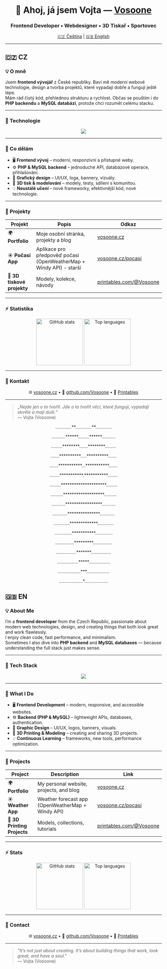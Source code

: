 <h1 align="center">👋 Ahoj, já jsem Vojta — <a href="https://vosoone.cz" target="_blank">Vosoone</a></h1>
<h3 align="center">Frontend Developer • Webdesigner • 3D Tiskař • Sportovec</h3>

<p align="center">
  <a href="#-cz">🇨🇿 Čeština</a> | <a href="#-en">🇬🇧 English</a>
</p>

---

## 🇨🇿 CZ

### 💡 O mně
Jsem **frontend vývojář** z České republiky. Baví mě moderní webové technologie, design a tvorba projektů, které vypadají dobře a fungují ještě lépe.  
Mám rád čistý kód, přehlednou strukturu a rychlost. Občas se pouštím i do **PHP backendu** a **MySQL databází**, protože chci rozumět celému stacku.  

---

### 🧠 Technologie
<p align="center">
  <img src="https://skillicons.dev/icons?i=html,css,js,ts,php,mysql,react,nextjs,git,vscode,chatgpt,canva" />
</p>

---

### 🚀 Co dělám
- 🖥️ **Frontend vývoj** – moderní, responzivní a přístupné weby.  
- ⚙️ **PHP & MySQL backend** – jednoduché API, databázové operace, přihlašování.  
- 🎨 **Grafický design** – UI/UX, loga, bannery, vizuály.  
- 🧱 **3D tisk & modelování** – modely, testy, sdílení s komunitou.  
- 💡 **Neustálé učení** – nové frameworky, efektivnější kód, nové technologie.

---

### 🧩 Projekty
| Projekt | Popis | Odkaz |
|----------|--------|--------|
| 🌍 **Portfolio** | Moje osobní stránka, projekty a blog | [vosoone.cz](https://vosoone.cz) |
| ☀️ **Počasí App** | Aplikace pro předpověď počasí (OpenWeatherMap + Windy API) - starší | [vosoone.cz/pocasi](https://pocasi.vosoone.cz/) |
| 🧱 **3D tiskové projekty** | Modely, kolekce, návody | [printables.com/@Vosoone](https://www.printables.com/%40Vosoone_1929383) |

---

### ⚡ Statistika
<p align="center">
  <img src="https://github-readme-stats.vercel.app/api?username=Vosoone&show_icons=true&theme=radical" alt="GitHub stats" height="150"/>
  <img src="https://github-readme-stats.vercel.app/api/top-langs/?username=Vosoone&layout=compact&theme=radical" alt="Top languages" height="150"/>
</p>

---

### 🔗 Kontakt
<p align="center">
  🌐 <a href="https://vosoone.cz" target="_blank">vosoone.cz</a> • 
  🐙 <a href="https://github.com/Vosoone">github.com/Vosoone</a> • 
  🎨 <a href="https://www.printables.com/@Vosoone_1929383" target="_blank">Printables</a>
</p>

---

> _„Nejde jen o to tvořit. Jde o to tvořit věci, které fungují, vypadají skvěle a mají duši.“_  
> — Vojta (Vosoone)


<p align="center">.............**.............**.............</p>
<p align="center">...........******.........******...........</p>
<p align="center">.........********.......********.........</p>
<p align="center">.......**********.....**********.......</p>
<p align="center">.......***********...***********.......</p>
<p align="center">........***********.***********........</p>
<p align="center">.........*********************.........</p>
<p align="center">..........*******************..........</p>
<p align="center">...........*****************...........</p>
<p align="center">............***************............</p>
<p align="center">.............*************.............</p>
<p align="center">..............***********..............</p>
<p align="center">...............*********...............</p>
<p align="center">................*******................</p>
<p align="center">.................*****.................</p>
<p align="center">..................***..................</p>
<p align="center">...................*...................</p>


## 🇬🇧 EN

### 💡 About Me
I’m a **frontend developer** from the Czech Republic, passionate about modern web technologies, design, and creating things that both look great and work flawlessly.  
I enjoy clean code, fast performance, and minimalism.  
Sometimes I also dive into **PHP backend** and **MySQL databases** — because understanding the full stack just makes sense.

---

### 🧠 Tech Stack
<p align="center">
  <img src="https://skillicons.dev/icons?i=html,css,js,ts,php,mysql,react,nodejs,git,vscode,figma,photoshop" />
</p>

---

### 🚀 What I Do
- 🖥️ **Frontend Development** – modern, responsive, and accessible websites.  
- ⚙️ **Backend (PHP & MySQL)** – lightweight APIs, databases, authentication.  
- 🎨 **Graphic Design** – UI/UX, logos, banners, visuals.  
- 🧱 **3D Printing & Modeling** – creating and sharing 3D projects.  
- 💡 **Continuous Learning** – frameworks, new tools, performance optimization.

---

### 🧩 Projects
| Project | Description | Link |
|----------|-------------|------|
| 🌍 **Portfolio** | My personal website, projects, and blog | [vosoone.cz](https://vosoone.cz) |
| ☀️ **Weather App** | Weather forecast app (OpenWeatherMap + Windy API) | [vosoone.cz/pocasi](https://vosoone.cz/pocasi) |
| 🧱 **3D Printing Projects** | Models, collections, tutorials | [printables.com/@Vosoone](https://www.printables.com/%40Vosoone_1929383) |

---

### ⚡ Stats
<p align="center">
  <img src="https://github-readme-stats.vercel.app/api?username=Vosoone&show_icons=true&theme=radical" alt="GitHub stats" height="150"/>
  <img src="https://github-readme-stats.vercel.app/api/top-langs/?username=Vosoone&layout=compact&theme=radical" alt="Top languages" height="150"/>
</p>

---

### 🔗 Contact
<p align="center">
  🌐 <a href="https://vosoone.cz" target="_blank">vosoone.cz</a> • 
  🐙 <a href="https://github.com/Vosoone">github.com/Vosoone</a> • 
  🎨 <a href="https://www.printables.com/@Vosoone_1929383" target="_blank">Printables</a>
</p>

---

> _"It’s not just about creating. It’s about building things that work, look great, and have a soul."_  
> — Vojta (Vosoone)

